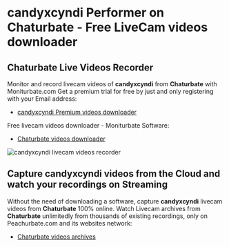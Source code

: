 # candyxcyndi Performer on Chaturbate - Free LiveCam videos downloader

## Chaturbate Live Videos Recorder

Monitor and record livecam videos of **candyxcyndi** from **Chaturbate** with Moniturbate.com
Get a premium trial for free by just and only registering with your Email address:
* [candyxcyndi Premium videos downloader](https://moniturbate.com/request-demo-licence-key.html)

Free livecam videos downloader - Moniturbate Software:
* [Chaturbate videos downloader](https://moniturbate.com/moniturbate-download-software.html)

![candyxcyndi livecam videos recorder](https://peachurnet.com/templates/moniturbate-software.png)


## Capture candyxcyndi videos from the Cloud and watch your recordings on Streaming

Without the need of downloading a software, capture **candyxcyndi** livecam videos from **Chaturbate** 100% online.
Watch Livecam archives from **Chaturbate** unlimitedly from thousands of existing recordings, only on Peachurbate.com and its websites network:
* [Chaturbate videos archives](https://peachurnet.com/)